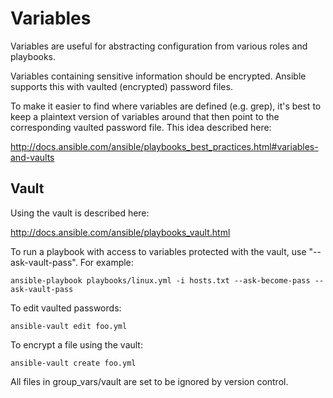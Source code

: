 Variables
===================

Variables are useful for abstracting configuration from various roles and playbooks.

Variables containing sensitive information should be encrypted. Ansible supports this with vaulted (encrypted) password files.

To make it easier to find where variables are defined (e.g. grep), it's best to keep a plaintext version of variables around that then point to the corresponding vaulted password file. This idea described here:

http://docs.ansible.com/ansible/playbooks_best_practices.html#variables-and-vaults

Vault
-----------

Using the vault is described here:

http://docs.ansible.com/ansible/playbooks_vault.html

To run a playbook with access to variables protected with the vault, use "--ask-vault-pass". For example:

    ansible-playbook playbooks/linux.yml -i hosts.txt --ask-become-pass --ask-vault-pass

To edit vaulted passwords:

    ansible-vault edit foo.yml

To encrypt a file using the vault:

    ansible-vault create foo.yml

All files in group_vars/vault are set to be ignored by version control.